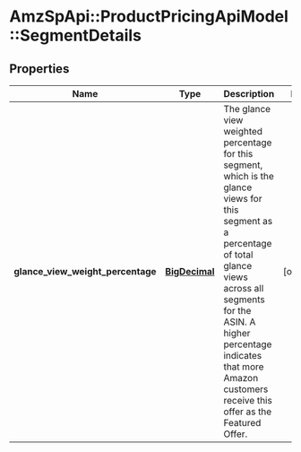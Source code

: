# AmzSpApi::ProductPricingApiModel::SegmentDetails

## Properties
Name | Type | Description | Notes
------------ | ------------- | ------------- | -------------
**glance_view_weight_percentage** | [**BigDecimal**](BigDecimal.md) | The glance view weighted percentage for this segment, which is the glance views for this segment as a percentage of total glance views across all segments for the ASIN. A higher percentage indicates that more Amazon customers receive this offer as the Featured Offer. | [optional] 

